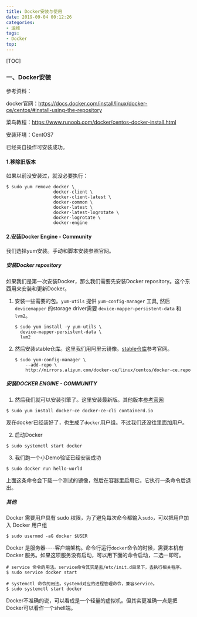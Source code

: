 ```yaml
---
title: Docker安装与使用
date: 2019-09-04 00:12:26
categories:
- 运维
tags:
- Docker
top:
---
```


[TOC]

### 一、Docker安装

参考资料：

docker官网：<https://docs.docker.com/install/linux/docker-ce/centos/#install-using-the-repository>

菜鸟教程：<https://www.runoob.com/docker/centos-docker-install.html>

安装环境：CentOS7



已经亲自操作可安装成功。

#### 1.移除旧版本

如果以前没安装过，就没必要执行：

```shell
$ sudo yum remove docker \
                  docker-client \
                  docker-client-latest \
                  docker-common \
                  docker-latest \
                  docker-latest-logrotate \
                  docker-logrotate \
                  docker-engine
```

#### 2.安装Docker Engine - Community

我们选择yum安装。手动和脚本安装参照官网。

##### 安装Docker repository

如果我们是第一次安装Docker，那么我们需要先安装Docker repository。这个东西用来安装和更新Docker。

1. 安装一些需要的包。`yum-utils` 提供 `yum-config-manager` 工具, 然后 `devicemapper` 的storage driver需要 `device-mapper-persistent-data` 和 `lvm2`。

   ```shell
   $ sudo yum install -y yum-utils \
     device-mapper-persistent-data \
     lvm2
   ```

2. 然后安装stable仓库。这里我们用阿里云镜像。[stable仓库](https://docs.docker.com/install/linux/docker-ce/centos/#install-using-the-repository)参考官网。

   ```shell
   $ sudo yum-config-manager \
       --add-repo \
       http://mirrors.aliyun.com/docker-ce/linux/centos/docker-ce.repo
   ```

##### 安装DOCKER ENGINE - COMMUNITY

1. 然后我们就可以安装引擎了。这里安装最新版。其他版本[参考官网](<https://docs.docker.com/install/linux/docker-ce/centos/#install-using-the-repository>)

```shell
$ sudo yum install docker-ce docker-ce-cli containerd.io
```

现在docker已经装好了，也生成了`docker`用户组。不过我们还没往里面加用户。

2. 启动Docker

``` shell
$ sudo systemctl start docker
```

3. 我们跑一个小Demo验证已经安装成功

```shell
$ sudo docker run hello-world
```

上面这条命令会下载一个测试的镜像，然后在容器里启用它。它执行一条命令后退出。

##### 其他

Docker 需要用户具有 sudo 权限，为了避免每次命令都输入`sudo`，可以把用户加入 Docker 用户组

```shell
$ sudo usermod -aG docker $USER
```

Docker 是服务器----客户端架构。命令行运行`docker`命令的时候，需要本机有 Docker 服务。如果这项服务没有启动，可以用下面的命令启动，二选一即可。

```shell
# service 命令的用法。service命令其实是去/etc/init.d目录下，去执行相关程序。
$ sudo service docker start

# systemctl 命令的用法。systemd对应的进程管理命令，兼容service。
$ sudo systemctl start docker
```

Docker不准确的说，可以看成是一个轻量的虚拟机。但其实更准确一点是把Docker可以看作一个shell端。